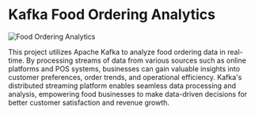 # Kafka Food Ordering Analytics

![Food Ordering Analytics](home.PNG)

This project utilizes Apache Kafka to analyze food ordering data in real-time. By processing streams of data from various sources such as online platforms and POS systems, businesses can gain valuable insights into customer preferences, order trends, and operational efficiency. Kafka's distributed streaming platform enables seamless data processing and analysis, empowering food businesses to make data-driven decisions for better customer satisfaction and revenue growth.

